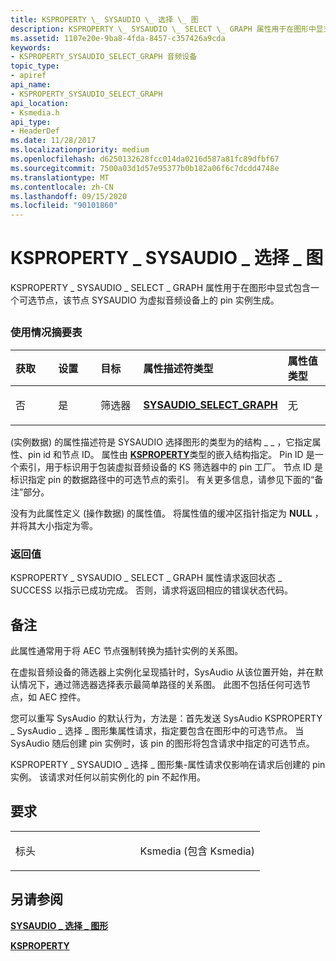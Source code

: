 ```yaml
---
title: KSPROPERTY \_ SYSAUDIO \_ 选择 \_ 图
description: KSPROPERTY \_ SYSAUDIO \_ SELECT \_ GRAPH 属性用于在图形中显式包含一个可选节点，该节点 SYSAUDIO 为虚拟音频设备上的 pin 实例生成。
ms.assetid: 1107e20e-9ba8-4fda-8457-c357426a9cda
keywords:
- KSPROPERTY_SYSAUDIO_SELECT_GRAPH 音频设备
topic_type:
- apiref
api_name:
- KSPROPERTY_SYSAUDIO_SELECT_GRAPH
api_location:
- Ksmedia.h
api_type:
- HeaderDef
ms.date: 11/28/2017
ms.localizationpriority: medium
ms.openlocfilehash: d6250132628fcc014da0216d587a81fc89dfbf67
ms.sourcegitcommit: 7500a03d1d57e95377b0b182a06f6c7dcdd4748e
ms.translationtype: MT
ms.contentlocale: zh-CN
ms.lasthandoff: 09/15/2020
ms.locfileid: "90101860"
---
```

# <a name="ksproperty_sysaudio_select_graph"></a>KSPROPERTY \_ SYSAUDIO \_ 选择 \_ 图


KSPROPERTY \_ SYSAUDIO \_ SELECT \_ GRAPH 属性用于在图形中显式包含一个可选节点，该节点 SYSAUDIO 为虚拟音频设备上的 pin 实例生成。

## <span id="ddk_ksproperty_sysaudio_select_graph_ks"></span><span id="DDK_KSPROPERTY_SYSAUDIO_SELECT_GRAPH_KS"></span>


### <a name="span-idusage_summary_tablespanspan-idusage_summary_tablespanspan-idusage_summary_tablespanusage-summary-table"></a><span id="Usage_Summary_Table"></span><span id="usage_summary_table"></span><span id="USAGE_SUMMARY_TABLE"></span>使用情况摘要表

<table>
<colgroup>
<col width="20%" />
<col width="20%" />
<col width="20%" />
<col width="20%" />
<col width="20%" />
</colgroup>
<thead>
<tr class="header">
<th align="left">获取</th>
<th align="left">设置</th>
<th align="left">目标</th>
<th align="left">属性描述符类型</th>
<th align="left">属性值类型</th>
</tr>
</thead>
<tbody>
<tr class="odd">
<td align="left"><p>否</p></td>
<td align="left"><p>是</p></td>
<td align="left"><p>筛选器</p></td>
<td align="left"><p><a href="/windows-hardware/drivers/ddi/ksmedia/ns-ksmedia-sysaudio_select_graph" data-raw-source="[&lt;strong&gt;SYSAUDIO_SELECT_GRAPH&lt;/strong&gt;](/windows-hardware/drivers/ddi/ksmedia/ns-ksmedia-sysaudio_select_graph)"><strong>SYSAUDIO_SELECT_GRAPH</strong></a></p></td>
<td align="left"><p>无</p></td>
</tr>
</tbody>
</table>

 

 (实例数据) 的属性描述符是 SYSAUDIO 选择图形的类型为的结构 \_ \_ ，它指定属性、pin id 和节点 ID。 属性由 [**KSPROPERTY**](/previous-versions/ff564262(v=vs.85))类型的嵌入结构指定。 Pin ID 是一个索引，用于标识用于包装虚拟音频设备的 KS 筛选器中的 pin 工厂。 节点 ID 是标识指定 pin 的数据路径中的可选节点的索引。 有关更多信息，请参见下面的“备注”部分。

没有为此属性定义 (操作数据) 的属性值。 将属性值的缓冲区指针指定为 **NULL** ，并将其大小指定为零。

### <a name="span-idreturn_valuespanspan-idreturn_valuespanspan-idreturn_valuespanreturn-value"></a><span id="Return_Value"></span><span id="return_value"></span><span id="RETURN_VALUE"></span>返回值

KSPROPERTY \_ SYSAUDIO \_ SELECT \_ GRAPH 属性请求返回状态 \_ SUCCESS 以指示已成功完成。 否则，请求将返回相应的错误状态代码。

<a name="remarks"></a>备注
-------

此属性通常用于将 AEC 节点强制转换为插针实例的关系图。

在虚拟音频设备的筛选器上实例化呈现插针时，SysAudio 从该位置开始，并在默认情况下，通过筛选器选择表示最简单路径的关系图。 此图不包括任何可选节点，如 AEC 控件。

您可以重写 SysAudio 的默认行为，方法是：首先发送 SysAudio KSPROPERTY \_ SysAudio \_ 选择 \_ 图形集属性请求，指定要包含在图形中的可选节点。 当 SysAudio 随后创建 pin 实例时，该 pin 的图形将包含请求中指定的可选节点。

KSPROPERTY \_ SYSAUDIO \_ 选择 \_ 图形集-属性请求仅影响在请求后创建的 pin 实例。 该请求对任何以前实例化的 pin 不起作用。

<a name="requirements"></a>要求
------------

<table>
<colgroup>
<col width="50%" />
<col width="50%" />
</colgroup>
<tbody>
<tr class="odd">
<td align="left"><p>标头</p></td>
<td align="left">Ksmedia (包含 Ksmedia) </td>
</tr>
</tbody>
</table>

## <a name="span-idsee_alsospansee-also"></a><span id="see_also"></span>另请参阅


[**SYSAUDIO \_ 选择 \_ 图形**](/windows-hardware/drivers/ddi/ksmedia/ns-ksmedia-sysaudio_select_graph)

[**KSPROPERTY**](/previous-versions/ff564262(v=vs.85))

